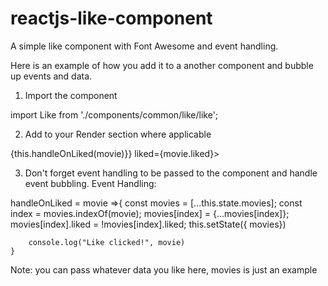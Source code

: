 # reactjs-like-component
A simple like component with Font Awesome and event handling. 


Here is an example of how you add it to a another component and bubble up events and data.


1) Import the component

import Like from './components/common/like/like';

2) Add to your Render section where applicable

<td><Like onClick={ ()=>{this.handleOnLiked(movie)}} liked={movie.liked}></Like></td>

3) Don't forget event handling to be passed to the component and handle event bubbling.
Event Handling: 

handleOnLiked = movie =>{
        const movies    = [...this.state.movies];
        const index     = movies.indexOf(movie);
        movies[index]   = {...movies[index]};
        movies[index].liked = !movies[index].liked;
        this.setState({ movies})

        console.log("Like clicked!", movie)
    }
    
Note: you can pass whatever data you like here, movies is just an example

